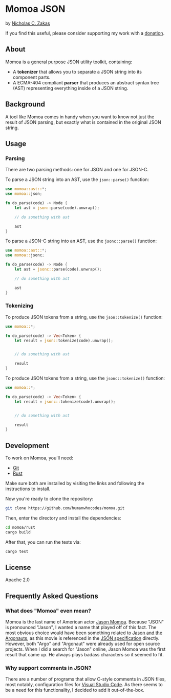 # Momoa JSON

by [Nicholas C. Zakas](https://humanwhocodes.com)

If you find this useful, please consider supporting my work with a [donation](https://humanwhocodes.com/donate).

## About

Momoa is a general purpose JSON utility toolkit, containing:

* A **tokenizer** that allows you to separate a JSON string into its component parts.
* A ECMA-404 compliant **parser** that produces an abstract syntax tree (AST) representing everything inside of a JSON string.

## Background

A tool like Momoa comes in handy when you want to know not just the result of JSON parsing, but exactly what is contained in the original JSON string.

## Usage

### Parsing 

There are two parsing methods: one for JSON and one for JSON-C.

To parse a JSON string into an AST, use the `json::parse()` function:

```rs
use momoa::ast::*;
use momoa::json;

fn do_parse(code) -> Node {
    let ast = json::parse(code).unwrap();

    // do something with ast

    ast
}
```

To parse a JSON-C string into an AST, use the `jsonc::parse()` function:

```rs
use momoa::ast::*;
use momoa::jsonc;

fn do_parse(code) -> Node {
    let ast = jsonc::parse(code).unwrap();

    // do something with ast

    ast
}
```

### Tokenizing 

To produce JSON tokens from a string, use the `json::tokenize()` function:

```rs
use momoa::*;

fn do_parse(code) -> Vec<Token> {
    let result = json::tokenize(code).unwrap();


    // do something with ast

    result
}
```

To produce JSON tokens from a string, use the `jsonc::tokenize()` function:

```rs
use momoa::*;

fn do_parse(code) -> Vec<Token> {
    let result = jsonc::tokenize(code).unwrap();


    // do something with ast

    result
}
```

## Development

To work on Momoa, you'll need:

* [Git](https://git-scm.com/)
* [Rust](https://rustup.rs)

Make sure both are installed by visiting the links and following the instructions to install.

Now you're ready to clone the repository:

```bash
git clone https://github.com/humanwhocodes/momoa.git
```

Then, enter the directory and install the dependencies:

```bash
cd momoa/rust
cargo build
```

After that, you can run the tests via:

```bash
cargo test
```

## License

Apache 2.0

## Frequently Asked Questions

### What does "Momoa" even mean?

Momoa is the last name of American actor [Jason Momoa](https://en.wikipedia.org/wiki/Jason_Momoa). Because "JSON" is pronounced "Jason", I wanted a name that played off of this fact. The most obvious choice would have been something related to [Jason and the Argonauts](https://en.wikipedia.org/wiki/Jason_and_the_Argonauts_(1963_film)), as this movie is referenced in the [JSON specification](https://ecma-international.org/publications/files/ECMA-ST/ECMA-404.pdf) directly. However, both "Argo" and "Argonaut" were already used for open source projects. When I did a search for "Jason" online, Jason Momoa was the first result that came up. He always plays badass characters so it seemed to fit.

### Why support comments in JSON?

There are a number of programs that allow C-style comments in JSON files, most notably, configuration files for [Visual Studio Code](https://code.visualstudio.com). As there seems to be a need for this functionality, I decided to add it out-of-the-box.
